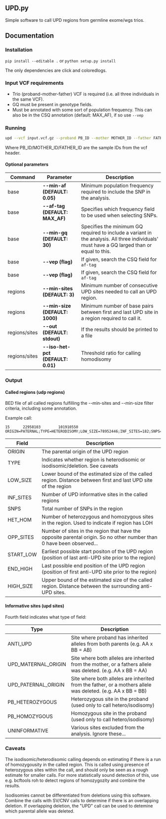 ## UPD.py

Simple software to call UPD regions from germline exome/wgs trios.

## Documentation

### Installation

`pip install --editable .` or `python setup.py install`

The only dependencies are click and coloredlogs.


### Input VCF requirements

* Trio (proband-mother-father) VCF is required (i.e. all three individuals in the same VCF).
* GQ must be present in genotype fields.
* Must be annotated with some sort of population frequency. This can also be in the CSQ annotation (default: MAX_AF), if so use `--vep`


### Running

```bash
upd --vcf input.vcf.gz --proband PB_ID --mother MOTHER_ID --father FATHER_ID regions --out upd_regions.bed
```

Where PB_ID/MOTHER_ID/FATHER_ID are the sample IDs from the vcf header.

#### Optional parameters
Command |Parameter | Description
------- |--------- | -----------
base | **--min-af (DEFAULT: 0.05)** | Minimum population frequency required to include the SNP in the analysis.
base | **--af-tag (DEFAULT: MAX_AF)** | Specifies which frequency field to be used when selecting SNPs.
base | **--min-gq (DEFAULT: 30)** | Specifies the minimum GQ required to include a variant in the analysis. All three individuals' must have a GQ larged than or equal to this.
base | **--vep (flag)** | If given, search the CSQ field for `af-tag`
base | **--vep (flag)** | If given, search the CSQ field for `af-tag`
regions | **--min-sites (DEFAULT: 3)** | Minimum number of consecutive UPD sites needed to call an UPD region.
regions | **--min-size (DEFAULT: 1000)** | Minimum number of base pairs between first and last UPD site in a region required to call it.
regions/sites | **--out (DEFAULT: stdout)** | If the results should be printed to a file
regions/sites | **--iso-het-pct (DEFAULT: 0.01)** | Threshold ratio for calling homodisomy


### Output

#### Called regions (udp regions)
BED file of all called regions fulfilling the --min-sites and --min-size filter criteria, including some annotation.

Example call:
```
15      22958103        101910550       ORIGIN=PATERNAL;TYPE=HETERODISOMY;LOW_SIZE=78952446;INF_SITES=182;SNPS=2896;HET_HOM=1275/1440;OPP_SITES=0;START_LOW=20170150;END_HIGH=102516492;HIGH_SIZE=82346342
```

Field | Description
----- | -----------
ORIGIN | The parental origin of the UPD region
TYPE | Indicates whether region is heterodisomic or isodisomic/deletion. See caveats
LOW_SIZE | Lower bound of the estimated size of the called region. Distance between first and last UPD site of the region
INF_SITES | Number of UPD informative sites in the called regions
SNPS | Total number of SNPs in the region
HET_HOM | Number of heterozygous and homozygous sites in the region. Used to indicate if region has LOH
OPP_SITES | Number of sites in the region that have the opposite parental origin. So no other number than 0 have been observed...
START_LOW | Earliest possible start positon of the UPD region (position of last anti-UPD site prior to the region)
END_HIGH | Last possible end position of the UPD region (position of first anti-UPD site prior to the region)
HIGH_SIZE | Upper bound of the estimated size of the called region. Distance between the surrounding anti-UPD sites.

#### Informative sites (upd sites)
Fourth field indicates what type of field:

Type | Description
---- | -----------
ANTI_UPD | Site where proband has inherited alleles from both parents (e.g. AA x BB = AB)
UPD_MATERNAL_ORIGIN | Site where both alleles are inherited from the mother, or a fathers allele was deleted. (e.g. AA x BB = AA)
UPD_PATERNAL_ORIGIN | Site where both alleles are inherited from the father, or a mothers allele was deleted. (e.g. AA x BB = BB)
PB_HETEROZYGOUS | Heterozygous site in the proband (used only to call hetero/isodisomy)
PB_HOMOZYGOUS | Homozygous site in the proband (used only to call hetero/isodisomy)
UNINFORMATIVE | Various sites excluded from the analysis. Ignore these...


### Caveats
The isodisomic/heterodisomic calling depends on estimating if there is a run of homozygousity in the called region. This is called using presence of heterozygous sites within the call, and should only be seen as a rough estimate for smaller calls. For more statistically sound detection of this, use e.g. bcftools roh to detect regions of homozygozity and combine the results.

Isodisomies cannot be differentiated from deletions using this software. Combine the calls with SV/CNV calls to determine if there is an overlapping deletion. If overlapping deletion, the "UPD" call can be used to detemine which parental allele was deleted.




